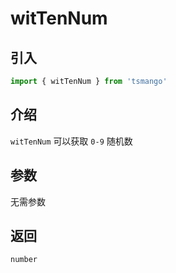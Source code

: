 # witTenNum

## 引入

```ts
import { witTenNum } from 'tsmango'
```

## 介绍

`witTenNum` 可以获取 `0-9` 随机数

## 参数

无需参数

## 返回

`number`
